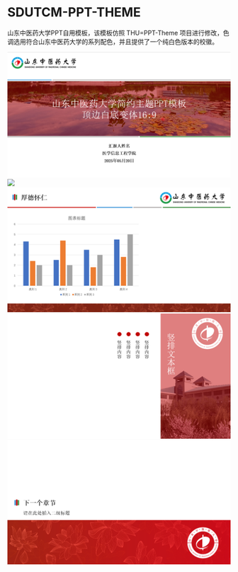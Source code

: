 # SDUTCM-PPT-THEME

山东中医药大学PPT自用模板，该模板仿照 THU=PPT-Theme 项目进行修改，色调选用符合山东中医药大学的系列配色，并且提供了一个纯白色版本的校徽。

![](./image/v1-16-9-menu.png)
![](./image/v1-16-9-context.png)
![](./image/v1-16-9-plaintext.png)
![](./image/v1-16-9-vertical-text.png)
![](./image/v1-16-9-next-chapter.png)


